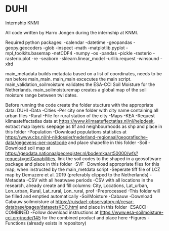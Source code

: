# DUHI
Internship KNMI

All code written by Harro Jongen during the internship at KNMI.

Required python packages:
-calendar
-datetime
-geopandas
-geopy.geocoders
-glob
-inspect
-math
-matplotlib.pyplot
-mpl_toolkits.basemap
-netCDF4
-numpy
-os
-pandas
-pickle
-rasterio
-rasterio.plot
-re
-seaborn
-sklearn.linear_model
-urllib.request
-winsound
-xlrd

main_metadata builds metadata based on a list of coordinates, needs to be ran before main_main.
main_main excecutes the main script.
main_validation_soilmoisture validates the ESA-CCI Soil Moisture for the Netherlands.
main_soilmoisturemap creates a global map of the soil moisture range between twi dates.

Before running the code create the folder stucture with the appropriate data:
DUHI
	-Data
		-Cities
			-Per city one folder with city name containing all urban files
			-Rural
				-File for rural station of the city
		-Maps
			-KEA
				-Request klimaateffectatlas data at https://www.klimaateffectatlas.nl/nl/helpdesk, extract map layers: seepage as tif and neighbourhoods as shp and place in this folder
			-Population
				-Download populations statistics at https://www.cbs.nl/nl-nl/dossier/nederland-regionaal/geografische-data/gegevens-per-postcode and place shapefile in this folder
			-Soil
				-Download soil map at  https://geodata.nationaalgeoregister.nl/bodemkaart50000/wfs?request=getCapabilities, link the soil codes to the shaped in a geosoftware package and place in this folder
			-SVF
				-Download appropriate files for this map, when instructed by the main_metdata script
			-Seperate tiff file of LCZ map by Demuzere et al. 2019 (preferably clipped to the Netherlands)
		-Metadata
			-CSV with all heatwave periods
			-CSV with all locations in the research, already create and fill columns: City, Locations, Lat_urban, Lon_urban, Rural, Lat_rural, Lon_rural, prof
		-Preprocessed
			-This folder will be filled and emptied automatically
		-SoilMoisture
			-Cabauw
				-Download Cabauw soilmoisture at https://ruisdael-observatory.nl/cesar-database/pages/datasetsKDC.html and place in this folder
			-ESACCI-COMBINED
				-Follow download instructions at https://www.esa-soilmoisture-cci.org/node/145 for the combined product and place here
	-Figures
	-Functions (already exists in repository)
	


